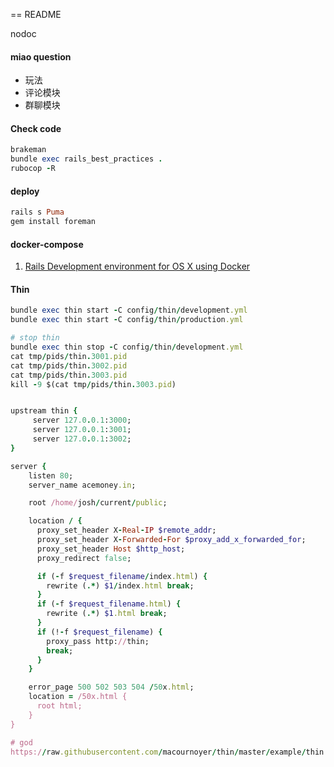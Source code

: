 == README

nodoc

#### miao question

* 玩法
* 评论模块
* 群聊模块

#### Check code

```ruby
brakeman
bundle exec rails_best_practices .
rubocop -R
```

#### deploy

```ruby
rails s Puma
gem install foreman
```

#### docker-compose

1. [Rails Development environment for OS X using Docker](http://allenan.com/docker-rails-dev-environment-for-osx/)

#### Thin

```ruby
bundle exec thin start -C config/thin/development.yml
bundle exec thin start -C config/thin/production.yml

# stop thin
bundle exec thin stop -C config/thin/development.yml
cat tmp/pids/thin.3001.pid
cat tmp/pids/thin.3002.pid
cat tmp/pids/thin.3003.pid
kill -9 $(cat tmp/pids/thin.3003.pid)


upstream thin {
     server 127.0.0.1:3000;
     server 127.0.0.1:3001;
     server 127.0.0.1:3002;
}

server {
    listen 80;
    server_name acemoney.in;

    root /home/josh/current/public;

    location / {
      proxy_set_header X-Real-IP $remote_addr;
      proxy_set_header X-Forwarded-For $proxy_add_x_forwarded_for;
      proxy_set_header Host $http_host;
      proxy_redirect false;

      if (-f $request_filename/index.html) {
        rewrite (.*) $1/index.html break;
      }
      if (-f $request_filename.html) {
        rewrite (.*) $1.html break;
      }
      if (!-f $request_filename) {
        proxy_pass http://thin;
        break;
      }
    }

    error_page 500 502 503 504 /50x.html;
    location = /50x.html {
      root html;
    }
}

# god
https://raw.githubusercontent.com/macournoyer/thin/master/example/thin.god
```